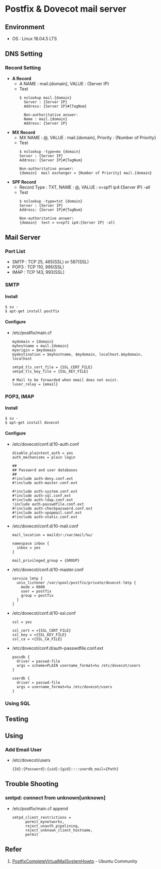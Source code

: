 # Postfix & Dovecot mail server
## Environment
- OS : Linux 18.04.5 LTS

## DNS Setting
### Record Setting
- **A Record**
  - A NAME : mail.{domain}, VALUE : {Server IP}
  - Test<br>
    ```
    $ nslookup mail.{domain}
      Server : {Server IP}
      Address: {Server IP}#{TagNum}
      
      Non-authoritative answer:
      Name : mail.{domain}
      Address: {Server IP}
    ```
- **MX Record**
  - MX NAME : @, VALUE : mail.{domain}, Priority : {Number of Priority}
  - Test<br>
    ```
    $ nslookup -type=mx {domain}
    Server : {Server IP}
    Address: {Server IP}#{TagNum}
    
    Non-authoritative answer:
    {domain}  mail exchanger = {Number of Priority} mail.{domain}
- **SPF Record**
  - Record Type : TXT, NAME : @, VALUE : v=spf1 ip4:{Server IP} -all
  - Test<br>
    ```
    $ nslookup -type=txt {domain}
    Server : {Server IP}
    Address: {Server IP}#{TagNum}
    
    Non-authoritative answer:
    {domain}  text = v=spf1 ip4:{Server IP} -all
    ```

## Mail Server
### Port List
  - SMTP : TCP 25, 465(SSL) or 587(SSL)
  - POP3 : TCP 110, 995(SSL)
  - IMAP : TCP 143, 993(SSL)

### SMTP
#### Install
```
$ su -
$ apt-get install postfix
```
#### Configure
- /etc/postfix/main.cf
  ```
  mydomain = {domain}
  myhostname = mail.{domain}
  myorigin = $mydomain
  mydestination = $myhostname, $mydomain, localhost.$mydomain, localhost

  smtpd_tls_cert_file = {SSL_CERT_FILE}
  smtpd_tls_key_file = {SSL_KEY_FILE}

  # Mail to be forwarded when email does not exist.
  luser_relay = {email}
  ```

### POP3, IMAP
#### Install
```
$ su -
$ apt-get install dovecot
```
#### Configure
- /etc/dovecot/conf.d/10-auth.conf
  ```
  disable_plaintext_auth = yes
  auth_mechanisms = plain login

  ##
  ## Password and user databases
  ##
  #!include auth-deny.conf.ext
  #!include auth-master.conf.ext

  #!include auth-system.conf.ext
  #!include auth-sql.conf.ext
  #!include auth-ldap.conf.ext
  !include auth-passwdfile.conf.ext
  #!include auth-checkpassword.conf.ext
  #!include auth-vpopmail.conf.ext
  #!include auth-static.conf.ext
  ```

- /etc/dovecot/conf.d/10-mail.conf
  ```
  mail_location = maildir:/var/mail/%u/

  namespace inbox {
    inbox = yes
  }

  mail_privileged_group = {GROUP}
  ```

- /etc/dovecot/conf.d/10-master.conf
  ```
  service lmtp {
    unix_listener /var/spool/postfix/private/dovecot-lmtp {
      mode = 0600
      user = postfix
      group = postfix
    }
  }
  ```

- /etc/dovecot/conf.d/10-ssl.conf
  ```
  ssl = yes

  ssl_cert = <{SSL_CERT_FILE}
  ssl_key = <{SSL_KEY_FILE}
  ssl_ca = <{SSL_CA_FILE}
  ```

- /etc/dovecot/conf.d/auth-passwdfile.conf.ext
  ```
  passdb {
    driver = passwd-file
    args = scheme=PLAIN username_format=%u /etc/dovecot/users
  }

  userdb {
    driver = passwd-file
    args = username_format=%u /etc/dovecot/users
  }
  ```

### Using SQL


## Testing 

## Using
### Add Email User
- /etc/dovecot/users
  ```
  {Id}:{Password}:{uid}:{gid}::::userdb_mail={Path}
  ```

## Trouble Shooting
### smtpd: connect from unknown[unknown]
- /etc/postfix/main.cf
  append 
  ```
  smtpd_client_restrictions =
        permit_mynetworks,
        reject_unauth_pipelining,
        reject_unknown_client_hostname,
        permit
  ```
  
## Refer
1. [PostfixCompleteVirtualMailSystemHowto](https://help.ubuntu.com/community/PostfixCompleteVirtualMailSystemHowto#Setting_MySQL_Backend) - Ubuntu Community
